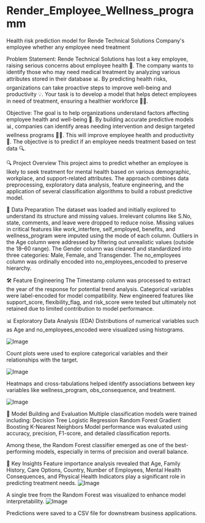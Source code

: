 # Render_Employee_Wellness_programm
Health risk prediction model for Rende Technical Solutions Company's employee whether any employee need treatment 

Problem Statement:
Rende Technical Solutions has lost a key employee, raising serious concerns about employee health 🏥. The company wants to identify those who may need medical treatment by analyzing various attributes stored in their database 📊. By predicting health risks, organizations can take proactive steps to improve well-being and productivity 💡. Your task is to develop a model that helps detect employees in need of treatment, ensuring a healthier workforce 💼✨.

Objective: 
The goal is to help organizations understand factors affecting employee health and well-being 🏥. By building accurate predictive models 📊, companies can identify areas needing intervention and design targeted wellness programs 🏋️‍♂️. This will improve employee health and productivity 💼. The objective is to predict if an employee needs treatment based on test data 🔍.


🔍 Project Overview
This project aims to predict whether an employee is likely to seek treatment for mental health based on various demographic, workplace, and support-related attributes. The approach combines data preprocessing, exploratory data analysis, feature engineering, and the application of several classification algorithms to build a robust predictive model.

🧹 Data Preparation
The dataset was loaded and initially explored to understand its structure and missing values.
Irrelevant columns like S.No, state, comments, and leave were dropped to reduce noise.
Missing values in critical features like work_interfere, self_employed, benefits, and wellness_program were imputed using the mode of each column.
Outliers in the Age column were addressed by filtering out unrealistic values (outside the 18–60 range).
The Gender column was cleaned and standardized into three categories: Male, Female, and Transgender.
The no_employees column was ordinally encoded into no_employees_encoded to preserve hierarchy.

🛠️ Feature Engineering
The Timestamp column was processed to extract the year of the response for potential trend analysis.
Categorical variables were label-encoded for model compatibility.
New engineered features like support_score, flexibility_flag, and risk_score were tested but ultimately not retained due to limited contribution to model performance.

📊 Exploratory Data Analysis (EDA)
Distributions of numerical variables such as Age and no_employees_encoded were visualized using histograms.

![Image](https://github.com/user-attachments/assets/7f310f07-95ed-421a-921f-d244bfe6734c)

Count plots were used to explore categorical variables and their relationships with the target.

![Image](https://github.com/user-attachments/assets/a2699eff-680b-4189-9b24-2efe777e27dc)

Heatmaps and cross-tabulations helped identify associations between key variables like wellness_program, obs_consequence, and treatment.

![Image](https://github.com/user-attachments/assets/5a5bb4ae-0891-4ba5-aac8-60dc80f9a0b0)

🤖 Model Building and Evaluation
Multiple classification models were trained including:
Decision Tree
Logistic Regression
Random Forest
Gradient Boosting
K-Nearest Neighbors
Model performance was evaluated using accuracy, precision, F1-score, and detailed classification reports.

Among these, the Random Forest classifier emerged as one of the best-performing models, especially in terms of precision and overall balance.

🧠 Key Insights
Feature importance analysis revealed that Age, Family History, Care Options, Country, Number of Employees, Mental Health Consequences, and Physical Health Indicators play a significant role in predicting treatment needs.
![Image](https://github.com/user-attachments/assets/22922ec2-b69a-43ea-96d6-45f69c7154a2)

A single tree from the Random Forest was visualized to enhance model interpretability.
![Image](https://github.com/user-attachments/assets/a0e2d5ef-e4c9-48de-bcc0-81f876799304)

Predictions were saved to a CSV file for downstream business applications.
